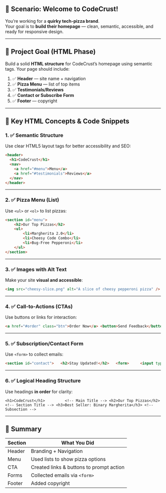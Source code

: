 ## 🍕 Scenario: Welcome to CodeCrust!

You’re working for a **quirky tech-pizza brand**.  
Your goal is to **build their homepage** — clean, semantic, accessible, and ready for responsive design.

---

## 🎯 Project Goal (HTML Phase)

Build a solid **HTML structure** for CodeCrust’s homepage using semantic tags. Your page should include:

1. ✅ **Header** — site name + navigation
2. ✅ **Pizza Menu** — list of top items
3. ✅ **Testimonials/Reviews**
4. ✅ **Contact or Subscribe Form**
5. ✅ **Footer** — copyright

---

## 🔑 Key HTML Concepts & Code Snippets

### 1. ✅ Semantic Structure

Use clear HTML5 layout tags for better accessibility and SEO:

```html
<header> 
  <h1>CodeCrust</h1> 
  <nav> 
    <a href="#menu">Menu</a> 
    <a href="#testimonials">Reviews</a> 
  </nav> 
</header>
```

---

### 2. ✅ Pizza Menu (List)

Use `<ul>` or `<ol>` to list pizzas:

```html
<section id="menu">   
	<h2>Our Top Pizzas</h2>   
	<ul>     
		<li>Margherita 2.0</li>     
		<li>Cheesy Code Combo</li>     
		<li>Bug-Free Pepperoni</li>   
	</ul> 
</section>
```

---

### 3. ✅ Images with Alt Text

Make your site **visual and accessible**:

```html
<img src="cheesy-slice.png" alt="A slice of cheesy pepperoni pizza" />
```

---

### 4. ✅ Call-to-Actions (CTAs)

Use buttons or links for interaction:

```html
<a href="#order" class="btn">Order Now</a> <button>Send Feedback</button>
```

---

### 5. ✅ Subscription/Contact Form

Use `<form>` to collect emails:

```html
<section id="contact">   <h2>Stay Updated!</h2>   <form>     <input type="email" placeholder="Your email" required />     <button type="submit">Subscribe</button>   </form> </section>
```

---

### 6. ✅ Logical Heading Structure

Use headings **in order** for clarity:

`<h1>CodeCrust</h1>         <!-- Main Title --> <h2>Our Top Pizzas</h2>    <!-- Section Title --> <h3>Best Seller: Binary Margherita</h3> <!-- Subsection -->`

---

## 📝 Summary

| Section | What You Did                             |
| ------- | ---------------------------------------- |
| Header  | Branding + Navigation                    |
| Menu    | Used lists to show pizza options         |
| CTA     | Created links & buttons to prompt action |
| Forms   | Collected emails via `<form>`            |
| Footer  | Added copyright                          |